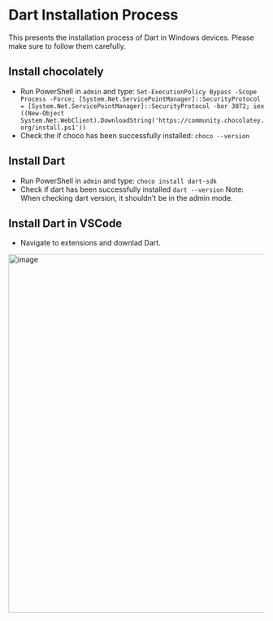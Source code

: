 # Dart Installation Process
This presents the installation process of Dart in Windows devices. Please make sure to follow them carefully.


## Install chocolately
* Run PowerShell in ``admin`` and type: ``Set-ExecutionPolicy Bypass -Scope Process -Force; [System.Net.ServicePointManager]::SecurityProtocol = [System.Net.ServicePointManager]::SecurityProtocol -bor 3072; iex ((New-Object System.Net.WebClient).DownloadString('https://community.chocolatey.org/install.ps1'))``
* Check the if choco has been successfully installed: ``choco --version``
 
## Install Dart
* Run PowerShell in ``admin`` and type: ``choco install dart-sdk``
* Check if dart has been successfully installed ``dart --version``
Note: When checking dart version, it shouldn't be in the admin mode. 

## Install Dart in VSCode
* Navigate to extensions and downlad Dart.
<img width="706" alt="image" src="https://github.com/user-attachments/assets/37a3499b-272e-4000-8a4f-2637a46fb168">
